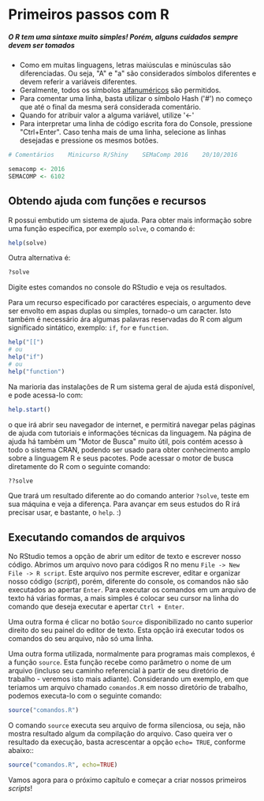 # Primeiros passos com R

##### O R tem uma sintaxe muito simples! Porém, alguns cuidados sempre devem ser tomados

* Como em muitas linguagens, letras maiúsculas e minúsculas são diferenciadas. Ou seja, "A" e "a" são considerados símbolos diferentes e devem referir a variáveis diferentes.
* Geralmente, todos os símbolos [alfanuméricos](https://pt.wikipedia.org/wiki/Alfanum%C3%A9rico) são permitidos.
* Para comentar uma linha, basta utilizar o símbolo Hash ('#') no começo que até o final da mesma será considerada comentário.
* Quando for atribuir valor a alguma variável, utilize '<-'
* Para interpretar uma linha de código escrita fora do Console, pressione "Ctrl+Enter". Caso tenha mais de uma linha, selecione as linhas desejadas e pressione os mesmos botões.


```r
# Comentários    Minicurso R/Shiny    SEMaComp 2016    20/10/2016

semacomp <- 2016
SEMACOMP <- 6102
```

## Obtendo ajuda com funções e recursos



R possui embutido um sistema de ajuda. Para obter mais informação sobre uma função específica, por exemplo `solve`, o comando é:

```r
help(solve)
```
Outra alternativa é:

```r
?solve
```
Digite estes comandos no console do RStudio e veja os resultados.

Para um recurso especificado por caractéres especiais, o argumento deve ser envolto em aspas duplas ou simples, tornado-o um caracter. Isto também é necessário ára algumas palavras reservadas do R com algum significado sintático, exemplo: `if`, `for` e `function`.

```r
help("[[")
# ou
help("if")
# ou 
help("function")
```

Na marioria das instalações de R um sistema geral de ajuda está disponível, e pode acessa-lo com:

```r
help.start()
```

o que irá abrir seu navegador de internet, e permitirá navegar pelas páginas de ajuda com tutoriais e informações técnicas da linguagem. Na página de ajuda há também um "Motor de Busca" muito útil, pois contém acesso à todo o sistema CRAN, podendo ser usado para obter conhecimento amplo sobre a linguagem R e seus pacotes. Pode acessar o motor de busca diretamente do R com o seguinte comando:

```r
??solve
```

Que trará um resultado diferente ao do comando anterior `?solve`, teste em sua máquina e veja a diferença. Para avançar em seus estudos do R irá precisar usar, e bastante, o `help`. :)

## Executando comandos de arquivos

No RStudio temos a opção de abrir um editor de texto e escrever nosso código. Abrimos um arquivo novo para códigos R no menu `File -> New File -> R script`. Este arquivo nos permite escrever, editar e organizar nosso código (*script*), porém, diferente do console, os comandos não são executados ao apertar `Enter`. Para executar os comandos em um arquivo de texto há várias formas, a mais simples é colocar seu cursor na linha do comando que deseja executar e apertar `Ctrl + Enter`.

Uma outra forma é clicar no botão `Source` disponibilizado no canto superior direito do seu painel do editor de texto. Esta opção irá executar todos os comandos do seu arquivo, não só uma linha.

Uma outra forma utilizada, normalmente para programas mais complexos, é a função `source`. Esta função recebe como parâmetro o nome de um arquivo (incluso seu caminho referencial à partir de seu diretório de trabalho - veremos isto mais adiante). Considerando um exemplo, em que teriamos um arquivo chamado `comandos.R` em nosso diretório de trabalho, podemos executa-lo com o seguinte comando:

```r
source("comandos.R")
```

O comando `source` executa seu arquivo de forma silenciosa, ou seja, não mostra resultado algum da compilação do arquivo. Caso queira ver o resultado da execução, basta acrescentar a opção `echo= TRUE`, conforme abaixo::

```r
source("comandos.R", echo=TRUE)
```

Vamos agora para o próximo capítulo e começar a criar nossos primeiros *scripts*!